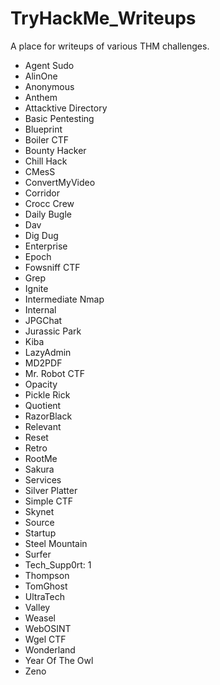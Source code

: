 # TryHackMe_Writeups

A place for writeups of various THM challenges.

- Agent Sudo
- AlinOne
- Anonymous
- Anthem
- Attacktive Directory
- Basic Pentesting
- Blueprint
- Boiler CTF
- Bounty Hacker
- Chill Hack
- CMesS
- ConvertMyVideo
- Corridor
- Crocc Crew
- Daily Bugle
- Dav
- Dig Dug
- Enterprise
- Epoch
- Fowsniff CTF
- Grep
- Ignite
- Intermediate Nmap
- Internal
- JPGChat
- Jurassic Park
- Kiba
- LazyAdmin
- MD2PDF
- Mr. Robot CTF
- Opacity
- Pickle Rick
- Quotient
- RazorBlack
- Relevant
- Reset
- Retro
- RootMe
- Sakura
- Services
- Silver Platter
- Simple CTF
- Skynet
- Source
- Startup
- Steel Mountain
- Surfer
- Tech_Supp0rt: 1
- Thompson
- TomGhost
- UltraTech
- Valley
- Weasel
- WebOSINT
- Wgel CTF
- Wonderland
- Year Of The Owl
- Zeno
